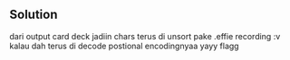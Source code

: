## Solution
dari output card deck jadiin chars
terus di unsort pake .effie recording :v
kalau dah terus di decode postional encodingnyaa
yayy flagg
